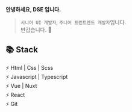 **안녕하세요, DSE 입니다.** 
> `시니어 UI 개발자`, `주니어 프런트엔드 개발자`입니다.  
> 반갑습니다. 👋

**📚 Stack**  
------------------
⚡ Html | Css | Scss  
⚡ Javascript | Typescript  
⚡ Vue | Nuxt  
⚡ React  
⚡ Git
